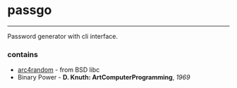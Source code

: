 # passgo
--------------------
Password generator with cli interface.

### contains
- [arc4random](https://www.freebsd.org/cgi/man.cgi?query=arc4random) - from BSD libc
- Binary Power - **D. Knuth: ArtComputerProgramming**, _1969_

